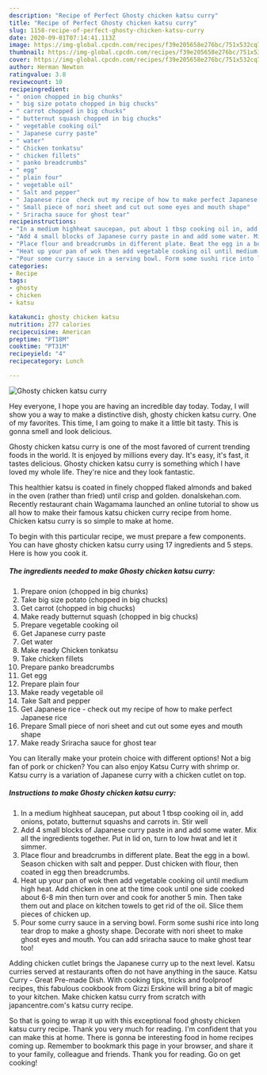 ```yaml
---
description: "Recipe of Perfect Ghosty chicken katsu curry"
title: "Recipe of Perfect Ghosty chicken katsu curry"
slug: 1158-recipe-of-perfect-ghosty-chicken-katsu-curry
date: 2020-09-01T07:14:41.113Z
image: https://img-global.cpcdn.com/recipes/f39e205658e276bc/751x532cq70/ghosty-chicken-katsu-curry-recipe-main-photo.jpg
thumbnail: https://img-global.cpcdn.com/recipes/f39e205658e276bc/751x532cq70/ghosty-chicken-katsu-curry-recipe-main-photo.jpg
cover: https://img-global.cpcdn.com/recipes/f39e205658e276bc/751x532cq70/ghosty-chicken-katsu-curry-recipe-main-photo.jpg
author: Herman Newton
ratingvalue: 3.8
reviewcount: 10
recipeingredient:
- " onion chopped in big chunks"
- " big size potato chopped in big chucks"
- " carrot chopped in big chucks"
- " butternut squash chopped in big chucks"
- " vegetable cooking oil"
- " Japanese curry paste"
- " water"
- " Chicken tonkatsu"
- " chicken fillets"
- " panko breadcrumbs"
- " egg"
- " plain four"
- " vegetable oil"
- " Salt and pepper"
- " Japanese rice  check out my recipe of how to make perfect Japanese rice"
- " Small piece of nori sheet and cut out some eyes and mouth shape"
- " Sriracha sauce for ghost tear"
recipeinstructions:
- "In a medium highheat saucepan, put about 1 tbsp cooking oil in, add onions, potato, butternut squashs and carrots in. Stir well"
- "Add 4 small blocks of Japanese curry paste in and add some water. Mix all the ingredients together. Put in lid on, turn to low hwat and let it simmer."
- "Place flour and breadcrumbs in different plate. Beat the egg in a bowl. Season chicken with salt and pepper. Dust chicken with flour, then coated in egg then breadcrumbs."
- "Heat up your pan of wok then add vegetable cooking oil until medium high heat. Add chicken in one at the time cook until one side cooked about 6-8 min then turn over and cook for another 5 min. Then take them out and place on kitchen towels to get rid of the oil. Slice them pieces of chicken up."
- "Pour some curry sauce in a serving bowl. Form some sushi rice into long tear drop to make a ghosty shape. Decorate with nori sheet to make ghost eyes and mouth. You can add sriracha sauce to make ghost tear too!"
categories:
- Recipe
tags:
- ghosty
- chicken
- katsu

katakunci: ghosty chicken katsu 
nutrition: 277 calories
recipecuisine: American
preptime: "PT18M"
cooktime: "PT31M"
recipeyield: "4"
recipecategory: Lunch

---
```



![Ghosty chicken katsu curry](https://img-global.cpcdn.com/recipes/f39e205658e276bc/751x532cq70/ghosty-chicken-katsu-curry-recipe-main-photo.jpg)

Hey everyone, I hope you are having an incredible day today. Today, I will show you a way to make a distinctive dish, ghosty chicken katsu curry. One of my favorites. This time, I am going to make it a little bit tasty. This is gonna smell and look delicious.

Ghosty chicken katsu curry is one of the most favored of current trending foods in the world. It is enjoyed by millions every day. It's easy, it's fast, it tastes delicious. Ghosty chicken katsu curry is something which I have loved my whole life. They're nice and they look fantastic.

This healthier katsu is coated in finely chopped flaked almonds and baked in the oven (rather than fried) until crisp and golden. donalskehan.com. Recently restaurant chain Wagamama launched an online tutorial to show us all how to make their famous katsu chicken curry recipe from home. Chicken katsu curry is so simple to make at home.


To begin with this particular recipe, we must prepare a few components. You can have ghosty chicken katsu curry using 17 ingredients and 5 steps. Here is how you cook it.

<!--inarticleads1-->

##### The ingredients needed to make Ghosty chicken katsu curry:

1. Prepare  onion (chopped in big chunks)
1. Take  big size potato (chopped in big chucks)
1. Get  carrot (chopped in big chucks)
1. Make ready  butternut squash (chopped in big chucks)
1. Prepare  vegetable cooking oil
1. Get  Japanese curry paste
1. Get  water
1. Make ready  Chicken tonkatsu
1. Take  chicken fillets
1. Prepare  panko breadcrumbs
1. Get  egg
1. Prepare  plain four
1. Make ready  vegetable oil
1. Take  Salt and pepper
1. Get  Japanese rice - check out my recipe of how to make perfect Japanese rice
1. Prepare  Small piece of nori sheet and cut out some eyes and mouth shape
1. Make ready  Sriracha sauce for ghost tear


You can literally make your protein choice with different options! Not a big fan of pork or chicken? You can also enjoy Katsu Curry with shrimp or. Katsu curry is a variation of Japanese curry with a chicken cutlet on top. 

<!--inarticleads2-->

##### Instructions to make Ghosty chicken katsu curry:

1. In a medium highheat saucepan, put about 1 tbsp cooking oil in, add onions, potato, butternut squashs and carrots in. Stir well
1. Add 4 small blocks of Japanese curry paste in and add some water. Mix all the ingredients together. Put in lid on, turn to low hwat and let it simmer.
1. Place flour and breadcrumbs in different plate. Beat the egg in a bowl. Season chicken with salt and pepper. Dust chicken with flour, then coated in egg then breadcrumbs.
1. Heat up your pan of wok then add vegetable cooking oil until medium high heat. Add chicken in one at the time cook until one side cooked about 6-8 min then turn over and cook for another 5 min. Then take them out and place on kitchen towels to get rid of the oil. Slice them pieces of chicken up.
1. Pour some curry sauce in a serving bowl. Form some sushi rice into long tear drop to make a ghosty shape. Decorate with nori sheet to make ghost eyes and mouth. You can add sriracha sauce to make ghost tear too!


Adding chicken cutlet brings the Japanese curry up to the next level. Katsu curries served at restaurants often do not have anything in the sauce. Katsu Curry - Great Pre-made Dish. With cooking tips, tricks and foolproof recipes, this fabulous cookbook from Gizzi Erskine will bring a bit of magic to your kitchen. Make chicken katsu curry from scratch with japancentre.com&#39;s katsu curry recipe. 

So that is going to wrap it up with this exceptional food ghosty chicken katsu curry recipe. Thank you very much for reading. I'm confident that you can make this at home. There is gonna be interesting food in home recipes coming up. Remember to bookmark this page in your browser, and share it to your family, colleague and friends. Thank you for reading. Go on get cooking!

